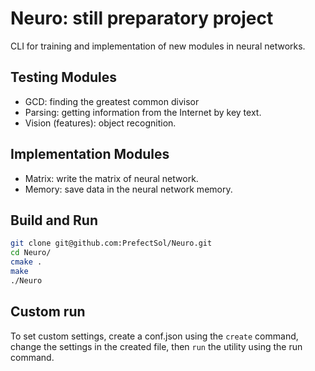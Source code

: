 # Neuro: still preparatory project 

CLI for training and implementation of new modules in neural networks.


## Testing Modules

- GCD: finding the greatest common divisor
- Parsing: getting information from the Internet by key text.
- Vision (features): object recognition.

## Implementation Modules

- Matrix: write the matrix of neural network.
- Memory: save data in the neural network memory.


## Build and Run

```bash
git clone git@github.com:PrefectSol/Neuro.git
cd Neuro/
cmake .
make
./Neuro
```

## Custom run

To set custom settings, create a conf.json using the ```create``` command, change the settings in the created file, then ```run``` the utility using the run command.